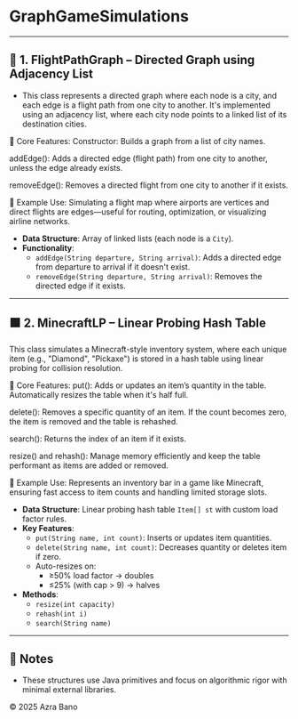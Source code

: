 # GraphGameSimulations

---

## 📍 1. FlightPathGraph – Directed Graph using Adjacency List

- This class represents a directed graph where each node is a city, and each edge is a flight path from one city to another. It's implemented using an adjacency list, where each city node points to a linked list of its destination cities.


🔧 Core Features:
Constructor: Builds a graph from a list of city names.

addEdge(): Adds a directed edge (flight path) from one city to another, unless the edge already exists.

removeEdge(): Removes a directed flight from one city to another if it exists.

📌 Example Use: Simulating a flight map where airports are vertices and direct flights are edges—useful for routing, optimization, or visualizing airline networks.

- **Data Structure**: Array of linked lists (each node is a `City`).
- **Functionality**:
  - `addEdge(String departure, String arrival)`: Adds a directed edge from departure to arrival if it doesn't exist.
  - `removeEdge(String departure, String arrival)`: Removes the directed edge if it exists.


---

## 🟩 2. MinecraftLP – Linear Probing Hash Table

This class simulates a Minecraft-style inventory system, where each unique item (e.g., "Diamond", "Pickaxe") is stored in a hash table using linear probing for collision resolution.

🔧 Core Features:
put(): Adds or updates an item’s quantity in the table. Automatically resizes the table when it's half full.

delete(): Removes a specific quantity of an item. If the count becomes zero, the item is removed and the table is rehashed.

search(): Returns the index of an item if it exists.

resize() and rehash(): Manage memory efficiently and keep the table performant as items are added or removed.

📌 Example Use: Represents an inventory bar in a game like Minecraft, ensuring fast access to item counts and handling limited storage slots.

- **Data Structure**: Linear probing hash table `Item[] st` with custom load factor rules.
- **Key Features**:
  - `put(String name, int count)`: Inserts or updates item quantities.
  - `delete(String name, int count)`: Decreases quantity or deletes item if zero.
  - Auto-resizes on:
    - ≥50% load factor → doubles
    - ≤25% (with cap > 9) → halves
- **Methods**:
  - `resize(int capacity)`
  - `rehash(int i)`
  - `search(String name)`

---

## 📎 Notes

- These structures use Java primitives and focus on algorithmic rigor with minimal external libraries.

© 2025 Azra Bano
